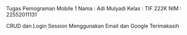 Tugas Pemograman Mobile 1
Nama   : Adi Mulyadi
Kelas  : TIF 222K
NIM    : 22552011131


CRUD dan Login Session Menggunakan Email dan Google
Terimakasih
